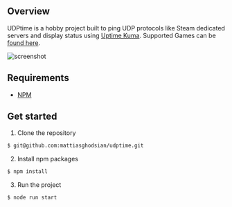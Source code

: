 ## Overview
UDPtime is a hobby project built to ping UDP protocols like Steam dedicated servers and display status using <a href="https://github.com/louislam/uptime-kuma" target="_new">Uptime Kuma</a>. Supported Games can be [found here](https://github.com/gamedig/node-gamedig).

![screenshot](https://i.imgur.com/l9sE6bt.png)


## Requirements
- [NPM](https://www.npmjs.com/get-npm)

## Get started
1. Clone the repository
  ```sh
  $ git@github.com:mattiasghodsian/udptime.git
  ```
2. Install npm packages
  ```sh
  $ npm install
  ```
3. Run the project
  ```sh
  $ node run start
  ```